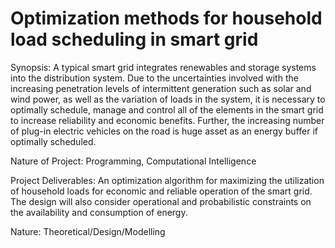 # Optimization methods for household load scheduling in smart grid
Synopsis: A typical smart grid integrates renewables and storage systems into the distribution system. Due to the uncertainties involved with the increasing penetration levels of intermittent generation such as solar and wind power, as well as the variation of loads in the system, it is necessary to optimally schedule, manage and control all of the elements in the smart grid to increase reliability and economic benefits. Further, the increasing number of plug-in electric vehicles on the road is huge asset as an energy buffer if optimally scheduled. 

Nature of Project: Programming, Computational Intelligence 

Project Deliverables: An optimization algorithm for maximizing the utilization of household loads for economic and reliable operation of the smart grid. The design will also consider operational and probabilistic constraints on the availability and consumption of energy.

Nature: Theoretical/Design/Modelling

